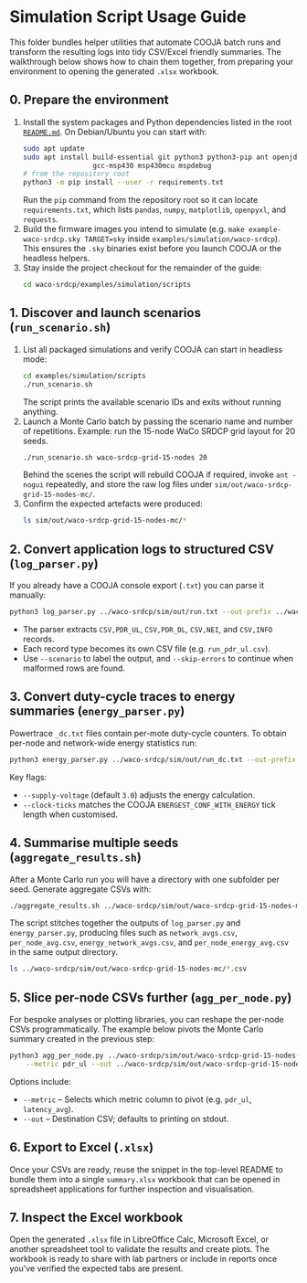 # Simulation Script Usage Guide

This folder bundles helper utilities that automate COOJA batch runs and transform the resulting logs
into tidy CSV/Excel friendly summaries. The walkthrough below shows how to chain them together, from
preparing your environment to opening the generated `.xlsx` workbook.

## 0. Prepare the environment

1. Install the system packages and Python dependencies listed in the root
   [`README.md`](../../../README.md#1-prerequisites-tested-on-ubuntu-2004debian). On Debian/Ubuntu
   you can start with:
   ```bash
   sudo apt update
   sudo apt install build-essential git python3 python3-pip ant openjdk-11-jdk \
                    gcc-msp430 msp430mcu mspdebug
   # from the repository root
   python3 -m pip install --user -r requirements.txt
   ```
   Run the `pip` command from the repository root so it can locate `requirements.txt`, which lists
   `pandas`, `numpy`, `matplotlib`, `openpyxl`, and `requests`.
2. Build the firmware images you intend to simulate (e.g. `make example-waco-srdcp.sky TARGET=sky`
   inside `examples/simulation/waco-srdcp`). This ensures the `.sky` binaries exist before you launch
   COOJA or the headless helpers.
3. Stay inside the project checkout for the remainder of the guide:
   ```bash
   cd waco-srdcp/examples/simulation/scripts
   ```

## 1. Discover and launch scenarios (`run_scenario.sh`)

1. List all packaged simulations and verify COOJA can start in headless mode:
   ```bash
   cd examples/simulation/scripts
   ./run_scenario.sh
   ```
   The script prints the available scenario IDs and exits without running anything.
2. Launch a Monte Carlo batch by passing the scenario name and number of repetitions. Example: run the
   15-node WaCo SRDCP grid layout for 20 seeds.
   ```bash
   ./run_scenario.sh waco-srdcp-grid-15-nodes 20
   ```
   Behind the scenes the script will rebuild COOJA if required, invoke `ant -nogui` repeatedly, and
   store the raw log files under `sim/out/waco-srdcp-grid-15-nodes-mc/`.
3. Confirm the expected artefacts were produced:
   ```bash
   ls sim/out/waco-srdcp-grid-15-nodes-mc/*
   ```

## 2. Convert application logs to structured CSV (`log_parser.py`)

If you already have a COOJA console export (`.txt`) you can parse it manually:
```bash
python3 log_parser.py ../waco-srdcp/sim/out/run.txt --out-prefix ../waco-srdcp/sim/out/run
```
* The parser extracts `CSV,PDR_UL`, `CSV,PDR_DL`, `CSV,NEI`, and `CSV,INFO` records.
* Each record type becomes its own CSV file (e.g. `run_pdr_ul.csv`).
* Use `--scenario` to label the output, and `--skip-errors` to continue when malformed rows are found.

## 3. Convert duty-cycle traces to energy summaries (`energy_parser.py`)

Powertrace `_dc.txt` files contain per-mote duty-cycle counters. To obtain per-node and network-wide
energy statistics run:
```bash
python3 energy_parser.py ../waco-srdcp/sim/out/run_dc.txt --out-prefix ../waco-srdcp/sim/out/run
```
Key flags:
* `--supply-voltage` (default `3.0`) adjusts the energy calculation.
* `--clock-ticks` matches the COOJA `ENERGEST_CONF_WITH_ENERGY` tick length when customised.

## 4. Summarise multiple seeds (`aggregate_results.sh`)

After a Monte Carlo run you will have a directory with one subfolder per seed. Generate aggregate CSVs
with:
```bash
./aggregate_results.sh ../waco-srdcp/sim/out/waco-srdcp-grid-15-nodes-mc
```
The script stitches together the outputs of `log_parser.py` and `energy_parser.py`, producing files such
as `network_avgs.csv`, `per_node_avg.csv`, `energy_network_avgs.csv`, and `per_node_energy_avg.csv` in
the same output directory.
```bash
ls ../waco-srdcp/sim/out/waco-srdcp-grid-15-nodes-mc/*.csv
```

## 5. Slice per-node CSVs further (`agg_per_node.py`)

For bespoke analyses or plotting libraries, you can reshape the per-node CSVs programmatically. The
example below pivots the Monte Carlo summary created in the previous step:
```bash
python3 agg_per_node.py ../waco-srdcp/sim/out/waco-srdcp-grid-15-nodes-mc/per_node_avg.csv \
    --metric pdr_ul --out ../waco-srdcp/sim/out/waco-srdcp-grid-15-nodes-mc/pdr_ul_nodes.csv
```
Options include:
* `--metric` – Selects which metric column to pivot (e.g. `pdr_ul`, `latency_avg`).
* `--out` – Destination CSV; defaults to printing on stdout.

## 6. Export to Excel (`.xlsx`)

Once your CSVs are ready, reuse the snippet in the top-level README to bundle them into a single
`summary.xlsx` workbook that can be opened in spreadsheet applications for further inspection and
visualisation.

## 7. Inspect the Excel workbook

Open the generated `.xlsx` file in LibreOffice Calc, Microsoft Excel, or another spreadsheet tool to
validate the results and create plots. The workbook is ready to share with lab partners or include in
reports once you've verified the expected tabs are present.

